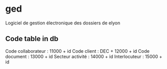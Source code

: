 # ged
Logiciel de gestion électronique des dossiers de elyon

## Code table in db

Code collaborateur : 11000 + id
Code client : DEC + 12000 + id
Code document : 13000 + id
Secteur activité : 14000 + id
Interlocuteur : 15000 + id